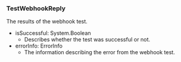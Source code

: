 ### TestWebhookReply
The results of the webhook test.

- isSuccessful: System.Boolean
  - Describes whether the test was successful or not.
- errorInfo: ErrorInfo
  - The information describing the error from the webhook test.

